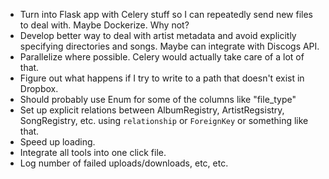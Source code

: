 * Turn into Flask app with Celery stuff so I can repeatedly send new files to deal with. Maybe Dockerize. Why not?
* Develop better way to deal with artist metadata and avoid explicitly specifying directories and songs. Maybe can integrate with Discogs API.
* Parallelize where possible. Celery would actually take care of a lot of that.
* Figure out what happens if I try to write to a path that doesn't exist in Dropbox.
* Should probably use Enum for some of the columns like "file_type"
* Set up explicit relations between AlbumRegistry, ArtistRegsistry, SongRegistry, etc. using `relationship` or `ForeignKey` or something like that.
* Speed up loading.
* Integrate all tools into one click file.
* Log number of failed uploads/downloads, etc, etc.
